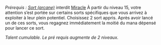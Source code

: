 *Prérequis : [Sort (arcane)](../../../1.%20Talent%20de%20base/Sorts.md#Sort%20(arcane))*
interdit [Miracle](../divin/Miracle.md)
À partir du niveau 15, votre attention s’est portée sur certains sorts spécifiques que vous arrivez à exploiter à leur plein potentiel. Choisissez 2 sort appris. Après avoir lancé un de ces sorts, vous regagnez immédiatement la moitié du mana dépensé pour lancer ce sort.

*Talent cumulable. Le pré requis augmente de 2 niveaux.*